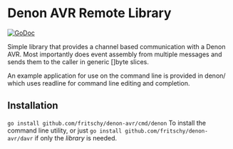 Denon AVR Remote Library
====

[![GoDoc](https://godoc.org/github.com/fritschy/denon-avr/davr?status.svg)](https://godoc.org/github.com/fritschy/denon-avr/davr)

Simple library that provides a channel based communication
with a Denon AVR. Most importantly does event assembly from
multiple messages and sends them to the caller in generic
[]byte slices.

An example application for use on the command line is provided
in denon/ which uses readline for command line editing and
completion.

Installation
----

`go install github.com/fritschy/denon-avr/cmd/denon` To install
the command line utility, or just
`go install github.com/fritschy/denon-avr/davr` if only the
*library* is needed.

